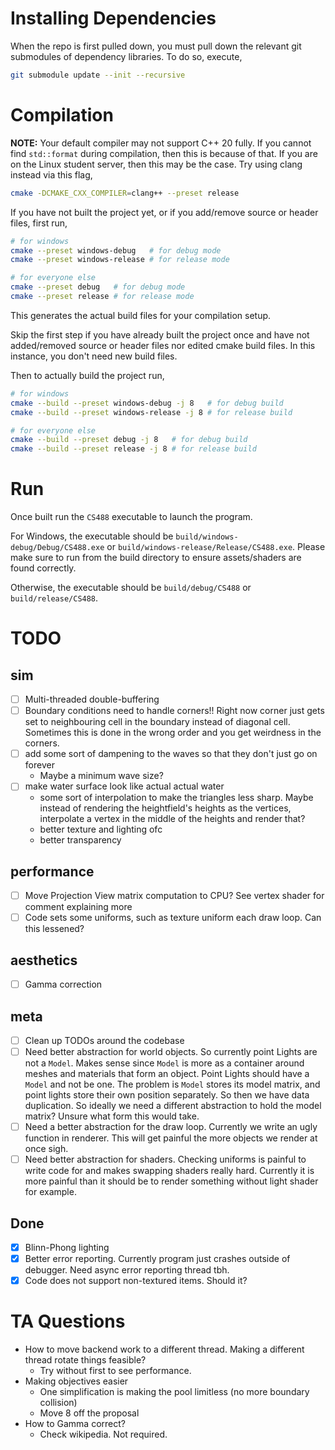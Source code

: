 # Installing Dependencies

When the repo is first pulled down, you must pull down the relevant git submodules of dependency libraries.
To do so, execute,
```sh
git submodule update --init --recursive
```

# Compilation

**NOTE:**
Your default compiler may not support C++ 20 fully.
If you cannot find `std::format` during compilation, then this is because of that.
If you are on the Linux student server, then this may be the case.
Try using clang instead via this flag,
```sh
cmake -DCMAKE_CXX_COMPILER=clang++ --preset release
```


If you have not built the project yet, or if you add/remove source or header files, first run,
```sh
# for windows
cmake --preset windows-debug   # for debug mode
cmake --preset windows-release # for release mode

# for everyone else
cmake --preset debug   # for debug mode
cmake --preset release # for release mode
```
This generates the actual build files for your compilation setup.

Skip the first step if you have already built the project once and have not added/removed source or header files nor edited cmake build files.
In this instance, you don't need new build files.

Then to actually build the project run,
```sh
# for windows
cmake --build --preset windows-debug -j 8   # for debug build
cmake --build --preset windows-release -j 8 # for release build

# for everyone else
cmake --build --preset debug -j 8   # for debug build
cmake --build --preset release -j 8 # for release build
```

# Run

Once built run the `CS488` executable to launch the program.

For Windows, the executable should be `build/windows-debug/Debug/CS488.exe` or `build/windows-release/Release/CS488.exe`.
Please make sure to run from the build directory to ensure assets/shaders are found correctly.

Otherwise, the executable should be `build/debug/CS488` or `build/release/CS488`.

# TODO

## sim

- [ ] Multi-threaded double-buffering
- [ ] Boundary conditions need to handle corners!! Right now corner just gets set to neighbouring cell in the boundary instead of diagonal cell. Sometimes this is done in the wrong order and you get weirdness in the corners.
- [ ] add some sort of dampening to the waves so that they don't just go on forever
    - Maybe a minimum wave size?
- [ ] make water surface look like actual actual water
    - some sort of interpolation to make the triangles less sharp. 
        Maybe instead of rendering the heightfield's heights as the vertices, interpolate a vertex in the middle of the heights and render that?
    - better texture and lighting ofc
    - better transparency

## performance

- [ ] Move Projection View matrix computation to CPU? See vertex shader for comment explaining more
- [ ] Code sets some uniforms, such as texture uniform each draw loop. Can this lessened?

## aesthetics

- [ ] Gamma correction

## meta
- [ ] Clean up TODOs around the codebase
- [ ] Need better abstraction for world objects.
        So currently point Lights are not a `Model`. 
        Makes sense since `Model` is more as a container around meshes and materials that form an object.
        Point Lights should have a `Model` and not be one.
        The problem is `Model` stores its model matrix, and point lights store their own position separately.
        So then we have data duplication.
        So ideally we need a different abstraction to hold the model matrix? Unsure what form this would take.
- [ ] Need a better abstraction for the draw loop. 
        Currently we write an ugly function in renderer. 
        This will get painful the more objects we render at once sigh.
- [ ] Need better abstraction for shaders.
        Checking uniforms is painful to write code for and makes swapping shaders really hard.
        Currently it is more painful than it should be to render something without light shader for example.

## Done

- [x] Blinn-Phong lighting
- [x] Better error reporting. Currently program just crashes outside of debugger. Need async error reporting thread tbh.
- [x] Code does not support non-textured items. Should it?

# TA Questions
- How to move backend work to a different thread. Making a different thread rotate things feasible?
    - Try without first to see performance.
- Making objectives easier
    - One simplification is making the pool limitless (no more boundary collision)
    - Move 8 off the proposal
- How to Gamma correct?
    - Check wikipedia. Not required.
